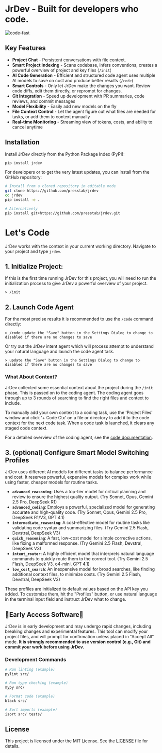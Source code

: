 # JrDev - Built for developers who code.
![code-fast](https://github.com/user-attachments/assets/5efa7671-c2bd-4343-8338-bb2d482cb02f)

## Key Features

*   **Project Chat** - Persistent conversations with file context.
*   **Smart Project Indexing** - Scans codebase, infers conventions, creates a powerful overview of project and key files (`/init`)
*   **AI Code Generation** - Efficient and structured code agent uses multiple AI models to save on cost and produce better results (`/code`)
*   **Smart Controls** - Only let JrDev make the changes you want. Review code diffs, edit them directly, or reprompt for changes.
*   **Git Integration** - Speed up development with PR summaries, code reviews, and commit messages
*   **Model Flexibility** - Easily add new models on the fly
*   **File Context Control** - Let the agent figure out what files are needed for tasks, or add them to context manually
*   **Real-time Monitoring** - Streaming view of tokens, costs, and ability to cancel anytime

## Installation

Install JrDev directly from the Python Package Index (PyPI):
```bash
pip install jrdev
```

For developers or to get the very latest updates, you can install from the GitHub repository:
```bash
# Install from a cloned repository in editable mode
git clone https://github.com/presstab/jrdev
cd jrdev
pip install -e .

# Alternatively
pip install git+https://github.com/presstab/jrdev.git
```

# Let's Code

JrDev works with the context in your current working directory. Navigate to your project and type `jrdev`.

## 1. Initialize Project:

If this is the first time running JrDev for this project, you will need to run the initialization process to give JrDev a powerful overview of your project.

```
> /init
```

## 2. Launch Code Agent

For the most precise results it is recommended to use the `/code` command directly:
```
> /code update the "Save" button in the Settings Dialog to change to disabled if there are no changes to save
```

Or try out the JrDev intent agent which will process attempt to understand your natural language and launch the code agent task.
```
> update the "Save" button in the Settings Dialog to change to disabled if there are no changes to save
```

### What About Context?

JrDev collected some essential context about the project during the `/init` phase. This is passed on to the coding agent. The coding agent goes through up to 3 rounds of searching to find the right files and context to include.

To manually add your own context to a coding task, use the 'Project Files' window and click '+ Code Ctx' on a file or directory to add it to the code context for the next code task. When a code task is launched, it clears any staged code context.

For a detailed overview of the coding agent, see the [code documentation](docs/code.md).

## 3. (optional) Configure Smart Model Switching Profiles

JrDev uses different AI models for different tasks to balance performance and cost. It reserves powerful, expensive models for complex work while using faster, cheaper models for routine tasks.

*   **`advanced_reasoning`**: Uses a top-tier model for critical planning and review to ensure the highest quality output. (Try Sonnet, Opus, Gemini 2.5 Pro, DeepSeek R1)
*   **`advanced_coding`**: Employs a powerful, specialized model for generating accurate and high-quality code. (Try Sonnet, Opus, Gemini 2.5 Pro, DeepSeek R1/V3, GPT 4.1)
*   **`intermediate_reasoning`**: A cost-effective model for routine tasks like validating code syntax and summarizing files. (Try Gemini 2.5 Flash, Devstral, DeepSeek V3)
*   **`quick_reasoning`**: A fast, low-cost model for simple corrective actions, like fixing a malformed response. (Try Gemini 2.5 Flash, Devstral, DeepSeek V3)
*   **`intent_router`**: A highly efficient model that interprets natural language commands to quickly route them to the correct tool. (Try Gemini 2.5 Flash, DeepSeek V3, o4-mini, GPT 4.1)
*   **`low_cost_search`**: An inexpensive model for broad searches, like finding additional context files, to minimize costs. (Try Gemini 2.5 Flash, Devstral, DeepSeek V3)

These profiles are initialized to default values based on the API key you added. To customize them, hit the "Profiles" button, or use natural language in the terminal input field and instruct JrDev what to change.

## 🚨Early Access Software🚨

JrDev is in early development and may undergo rapid changes, including breaking changes and experimental features. This tool can modify your project files, and will prompt for confirmation unless placed in "Accept All" mode. **It is strongly recommended to use version control (e.g., Git) and commit your work before using JrDev.**

### Development Commands

```bash
# Run linting (example)
pylint src/

# Run type checking (example)
mypy src/

# Format code (example)
black src/

# Sort imports (example)
isort src/ tests/
```

## License

This project is licensed under the MIT License. See the [LICENSE](LICENSE) file for details.
